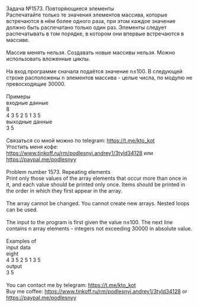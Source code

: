 Задача №1573. Повторяющиеся элементы<br />Распечатайте только те значения элементов массива, которые встречаются в нём более одного раза, при этом каждое значение должно быть распечатано только один раз. Элементы следует распечатывать в том порядке, в котором они впервые встречаются в массиве.<br /><br />Массив менять нельзя. Создавать новые массивы нельзя. Можно использовать вложенные циклы.<br /><br />На вход программе сначала подаётся значение n≤100. В следующей строке расположены n элементов массива - целые числа, по модулю не превосходящие 30000.<br /><br />Примеры<br />входные данные<br />8<br />4 3 5 2 5 1 3 5<br />выходные данные<br />3 5 <br /><br />Связаться со мной можно по telegram: https://t.me/kto_kot<br />Угостить меня кофе: https://www.tinkoff.ru/rm/podlesnyi.andrey1/3tyld34128 или https://paypal.me/podlesnyy<br /><br />Problem number 1573. Repeating elements<br />Print only those values ​​of the array elements that occur more than once in it, and each value should be printed only once. Items should be printed in the order in which they first appear in the array.<br /><br />The array cannot be changed. You cannot create new arrays. Nested loops can be used.<br /><br />The input to the program is first given the value n≤100. The next line contains n array elements - integers not exceeding 30000 in absolute value.<br /><br />Examples of<br />input data<br />eight<br />4 3 5 2 5 1 3 5<br />output<br />3 5<br /><br /> You can contact me by telegram: https://t.me/kto_kot <br /> Buy me coffee: https://www.tinkoff.ru/rm/podlesnyi.andrey1/3tyld34128 or https://paypal.me/podlesnyy